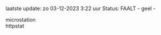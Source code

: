 laatste update: 
zo 03-12-2023  3:22   uur 
Status: FAALT - geel - 
<div class="service Y">microstation</div><div class="service G">httpstat</div>